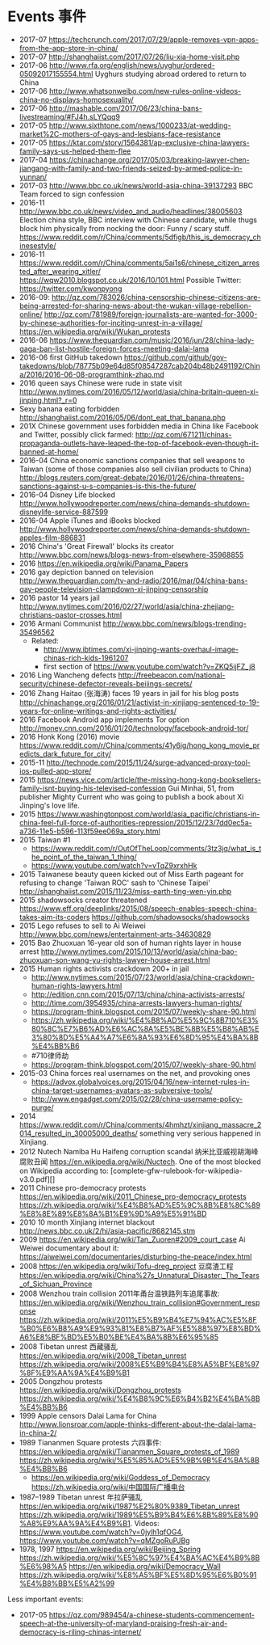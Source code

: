 # Events 事件

-   2017-07 <https://techcrunch.com/2017/07/29/apple-removes-vpn-apps-from-the-app-store-in-china/>
-   2017-07 <http://shanghaiist.com/2017/07/26/liu-xia-home-visit.php>
-   2017-06 <http://www.rfa.org/english/news/uyghur/ordered-05092017155554.html> Uyghurs studying abroad ordered to return to China
-   2017-06 <http://www.whatsonweibo.com/new-rules-online-videos-china-no-displays-homosexuality/>
-   2017-06 <http://mashable.com/2017/06/23/china-bans-livestreaming/#FJ4h.sLYQqq9>
-   2017-05 <http://www.sixthtone.com/news/1000233/at-wedding-market%2C-mothers-of-gays-and-lesbians-face-resistance>
-   2017-05 <https://ktar.com/story/1564381/ap-exclusive-china-lawyers-family-says-us-helped-them-flee>
-   2017-04 <https://chinachange.org/2017/05/03/breaking-lawyer-chen-jiangang-with-family-and-two-friends-seized-by-armed-police-in-yunnan/>
-   2017-03 <http://www.bbc.co.uk/news/world-asia-china-39137293> BBC Team forced to sign confession
-   2016-11 <http://www.bbc.co.uk/news/video_and_audio/headlines/38005603> Election china style, BBC interview with Chinese candidate, while thugs block him physically from nocking the door:  Funny / scary stuff. <https://www.reddit.com/r/China/comments/5dfigb/this_is_democracy_chinesestyle/>
-   2016-11 <https://www.reddit.com/r/China/comments/5ai1s6/chinese_citizen_arrested_after_wearing_xitler/> <https://wqw2010.blogspot.co.uk/2016/10/101.html> Possible Twitter: <https://twitter.com/kwonpyong>
-   2016-09: <http://qz.com/783026/china-censorship-chinese-citizens-are-being-arrested-for-sharing-news-about-the-wukan-village-rebellion-online/> <http://qz.com/781989/foreign-journalists-are-wanted-for-3000-by-chinese-authorities-for-inciting-unrest-in-a-village/> <https://en.wikipedia.org/wiki/Wukan_protests>
-   2016-06 <https://www.theguardian.com/music/2016/jun/28/china-lady-gaga-ban-list-hostile-foreign-forces-meeting-dalai-lama>
-   2016-06 first GitHub takedown <https://github.com/github/gov-takedowns/blob/78775b09e64d85f08547287cab204b48b2491192/China/2016/2016-06-08-programthink-zhao.md>
-   2016 queen says Chinese were rude in state visit http://www.nytimes.com/2016/05/12/world/asia/china-britain-queen-xi-jinping.html?_r=0
-   Sexy banana eating forbidden http://shanghaiist.com/2016/05/06/dont_eat_that_banana.php
-   201X Chinese government uses forbidden media in China like Facebook and Twitter, possibly click farmed: <http://qz.com/671211/chinas-propaganda-outlets-have-leaped-the-top-of-facebook-even-though-it-banned-at-home/>
-   2016-04 China economic sanctions companies that sell weapons to Taiwan (some of those companies also sell civilian products to China) <http://blogs.reuters.com/great-debate/2016/01/26/china-threatens-sanctions-against-u-s-companies-is-this-the-future/>
-   2016-04 Disney Life blocked http://www.hollywoodreporter.com/news/china-demands-shutdown-disneylife-service-887599
-   2016-04 Apple iTunes and iBooks blocked http://www.hollywoodreporter.com/news/china-demands-shutdown-apples-film-886831
-   2016 China's 'Great Firewall' blocks its creator http://www.bbc.com/news/blogs-news-from-elsewhere-35968855
-   2016 https://en.wikipedia.org/wiki/Panama_Papers
-   2016 gay depiction banned on television http://www.theguardian.com/tv-and-radio/2016/mar/04/china-bans-gay-people-television-clampdown-xi-jinping-censorship
-   2016 pastor 14 years jail <http://www.nytimes.com/2016/02/27/world/asia/china-zhejiang-christians-pastor-crosses.html>
-   2016 Armani Communist <http://www.bbc.com/news/blogs-trending-35496562>
    -   Related:
        - <http://www.ibtimes.com/xi-jinping-wants-overhaul-image-chinas-rich-kids-1961207>
        - first section of <https://www.youtube.com/watch?v=ZKQ5ijFZ_j8>
-   2016 Ling Wancheng defects http://freebeacon.com/national-security/chinese-defector-reveals-beijings-secrets/
-   2016 Zhang Haitao (张海涛) faces 19 years in jail for his blog posts http://chinachange.org/2016/01/21/activist-in-xinjiang-sentenced-to-19-years-for-online-writings-and-rights-activities/
-   2016 Facebook Android app implements Tor option http://money.cnn.com/2016/01/20/technology/facebook-android-tor/
-   2016 Honk Kong (2016) movie https://www.reddit.com/r/China/comments/41y6ig/hong_kong_movie_predicts_dark_future_for_city/
-   2015-11 http://technode.com/2015/11/24/surge-advanced-proxy-tool-ios-pulled-app-store/
-   2015 https://news.vice.com/article/the-missing-hong-kong-booksellers-family-isnt-buying-his-televised-confession Gui Minhai, 51, from publisher Mighty Current who was going to publish a book about Xi Jinping's love life.
-   2015 https://www.washingtonpost.com/world/asia_pacific/christians-in-china-feel-full-force-of-authorities-repression/2015/12/23/7dd0ec5a-a736-11e5-b596-113f59ee069a_story.html
-   2015 Taiwan #1
    - https://www.reddit.com/r/OutOfTheLoop/comments/3tz3jq/what_is_the_point_of_the_taiwan_1_thing/
    - https://www.youtube.com/watch?v=vTqZ9xrxhHk
-   2015 Taiwanese beauty queen kicked out of Miss Earth pageant for refusing to change 'Taiwan ROC' sash to 'Chinese Taipei' http://shanghaiist.com/2015/11/23/miss-earth-ting-wen-yin.php
-   2015 shadowsocks creator threatened https://www.eff.org/deeplinks/2015/08/speech-enables-speech-china-takes-aim-its-coders https://github.com/shadowsocks/shadowsocks
-   2015 Lego refuses to sell to Ai Weiwei http://www.bbc.com/news/entertainment-arts-34630829
-   2015 Bao Zhuoxuan 16-year old son of human rights layer in house arrest http://www.nytimes.com/2015/10/13/world/asia/china-bao-zhuoxuan-son-wang-yu-rights-lawyer-house-arrest.html
-   2015 Human rights activists crackdown 200+ in jail
    - http://www.nytimes.com/2015/07/23/world/asia/china-crackdown-human-rights-lawyers.html
    - http://edition.cnn.com/2015/07/13/china/china-activists-arrests/
    - http://time.com/3954935/china-arrests-lawyers-human-rights/
    - https://program-think.blogspot.com/2015/07/weekly-share-90.html
    - https://zh.wikipedia.org/wiki/%E4%B8%AD%E5%9C%8B710%E3%80%8C%E7%B6%AD%E6%AC%8A%E5%BE%8B%E5%B8%AB%E3%80%8D%E5%A4%A7%E6%8A%93%E6%8D%95%E4%BA%8B%E4%BB%B6
    - #710律师劫
    - https://program-think.blogspot.com/2015/07/weekly-share-90.html
-   2015-03 China forces real usernames on the net, and provoking ones
    - https://advox.globalvoices.org/2015/04/16/new-internet-rules-in-china-target-usernames-avatars-as-subversive-tools/
    - http://www.engadget.com/2015/02/28/china-username-policy-purge/
-   2014 https://www.reddit.com/r/China/comments/4hmhzt/xinjiang_massacre_2014_resulted_in_30005000_deaths/ something very serious happened in Xinjiang.
-   2012 Nutech Namiba Hu Haifeng corruption scandal 纳米比亚威视胡海峰腐败丑闻 <https://en.wikipedia.org/wiki/Nuctech>. One of the most blocked on Wikipedia according to: [complete-gfw-rulebook-for-wikipedia-v3.0.pdf][]
-   2011 Chinese pro-democracy protests <https://en.wikipedia.org/wiki/2011_Chinese_pro-democracy_protests> <https://zh.wikipedia.org/wiki/%E4%B8%AD%E5%9C%8B%E8%8C%89%E8%8E%89%E8%8A%B1%E9%9D%A9%E5%91%BD>
-   2010 10 month Xinjiang internet blackout <http://news.bbc.co.uk/2/hi/asia-pacific/8682145.stm>
-   2009 <https://en.wikipedia.org/wiki/Tan_Zuoren#2009_court_case> Ai Weiwei documentary about it: <https://aiweiwei.com/documentaries/disturbing-the-peace/index.html>
-   2008 <https://en.wikipedia.org/wiki/Tofu-dreg_project> 豆腐渣工程 <https://en.wikipedia.org/wiki/China%27s_Unnatural_Disaster:_The_Tears_of_Sichuan_Province>
-   2008 Wenzhou train collision 2011年甬台温铁路列车追尾事故: <https://en.wikipedia.org/wiki/Wenzhou_train_collision#Government_response> <https://zh.wikipedia.org/wiki/2011%E5%B9%B4%E7%94%AC%E5%8F%B0%E6%B8%A9%E9%93%81%E8%B7%AF%E5%88%97%E8%BD%A6%E8%BF%BD%E5%B0%BE%E4%BA%8B%E6%95%85>
-   2008 Tibetan unrest 西藏骚乱 <https://en.wikipedia.org/wiki/2008_Tibetan_unrest> <https://zh.wikipedia.org/wiki/2008%E5%B9%B4%E8%A5%BF%E8%97%8F%E9%AA%9A%E4%B9%B1>
-   2005 Dongzhou protests <https://en.wikipedia.org/wiki/Dongzhou_protests> <https://zh.wikipedia.org/wiki/%E4%B8%9C%E6%B4%B2%E4%BA%8B%E4%BB%B6>
-   1999 Apple censors Dalai Lama for China <http://www.lionsroar.com/apple-thinks-different-about-the-dalai-lama-in-china-2/>
-   1989 Tiananmen Square protests 六四事件: <https://en.wikipedia.org/wiki/Tiananmen_Square_protests_of_1989> <https://zh.wikipedia.org/wiki/%E5%85%AD%E5%9B%9B%E4%BA%8B%E4%BB%B6>
    - <https://en.wikipedia.org/wiki/Goddess_of_Democracy> <https://zh.wikipedia.org/wiki/中国国际广播电台>
-   1987–1989 Tibetan unrest 年拉萨骚乱 <https://en.wikipedia.org/wiki/1987%E2%80%9389_Tibetan_unrest> <https://zh.wikipedia.org/wiki/1989%E5%B9%B4%E6%8B%89%E8%90%A8%E9%AA%9A%E4%B9%B1>. Videos: <https://www.youtube.com/watch?v=0jylh1qfOG4>, <https://www.youtube.com/watch?v=qMZgoRuPJBg>
-   1978, 1997 <https://en.wikipedia.org/wiki/Beijing_Spring> <https://zh.wikipedia.org/wiki/%E5%8C%97%E4%BA%AC%E4%B9%8B%E6%98%A5> <https://en.wikipedia.org/wiki/Democracy_Wall> <https://zh.wikipedia.org/wiki/%E8%A5%BF%E5%8D%95%E6%B0%91%E4%B8%BB%E5%A2%99>

Less important events:

-   2017-05 <https://qz.com/989454/a-chinese-students-commencement-speech-at-the-university-of-maryland-praising-fresh-air-and-democracy-is-riling-chinas-internet/>
